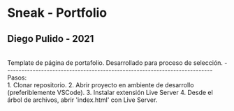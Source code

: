 # Sneak - Portfolio
## Diego Pulido - 2021
<br>
Template de página de portafolio. Desarrollado para proceso de selección.
--------------------------------------------------------------------------
Pasos:
<br>
1. Clonar repositorio.
2. Abrir proyecto en ambiente de desarrollo (preferiblemente VSCode).
3. Instalar extensión Live Server
4. Desde el árbol de archivos, abrir 'index.html' con Live Server.